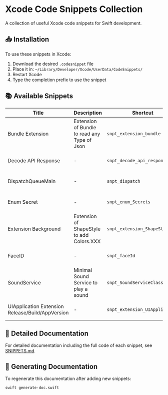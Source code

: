 # Xcode Code Snippets Collection

A collection of useful Xcode code snippets for Swift development.

## 📥 Installation

To use these snippets in Xcode:

1. Download the desired `.codesnippet` file
2. Place it in: `~/Library/Developer/Xcode/UserData/CodeSnippets/`
3. Restart Xcode
4. Type the completion prefix to use the snippet

## 📚 Available Snippets

| Title | Description | Shortcut | Language | File |
|-------|-------------|----------|----------|------|
| Bundle Extension | Extension of Bundle to read any Type of Json | `snpt_extension_bundle` | Swift | [Link](./ A3B3B53F-DEAD-4561-803F-E3812463D56C.codesnippet) |
| Decode API Response | - | `snpt_decode_api_response` | Swift | [Link](./ 5CD2A3FB-7704-4990-BF23-520F96320D35.codesnippet) |
| DispatchQueueMain | - | `snpt_dispatch` | Swift | [Link](./ 6705E353-8DDE-4CFF-862F-2217E007C3E2.codesnippet) |
| Enum Secret | - | `snpt_enum_Secrets` | Swift | [Link](./ D6CF1BC6-F8A8-4ABB-A2C1-12580FD6B8BB.codesnippet) |
| Extension Background | Extension of ShapeStyle to add Colors.XXX | `snpt_extension_ShapeStyle` | Swift | [Link](./ F39F3299-917E-4648-B010-3EF0DA654917.codesnippet) |
| FaceID | - | `snpt_faceId` | Swift | [Link](./ 73075DBD-86B2-4B13-ADE1-79DE0588CB57.codesnippet) |
| SoundService | Minimal Sound Service to play a sound | `snpt_SoundServiceClass` | Swift | [Link](./ A0089549-F507-4B5F-8AD0-2202470F1AD3.codesnippet) |
| UIApplication Extension Release/Build/AppVersion | - | `snpt_extension_UIApplication` | Swift | [Link](./ 215DBE1D-A542-4919-B1A4-1BCE3C4F6292.codesnippet) |


## 📖 Detailed Documentation

For detailed documentation including the full code of each snippet, see [SNIPPETS.md](./SNIPPETS.md).

## 🔧 Generating Documentation

To regenerate this documentation after adding new snippets:

```bash
swift generate-doc.swift
```
